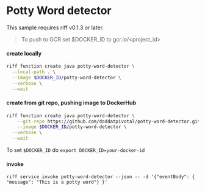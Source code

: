 # Potty Word detector
This sample requires riff v0.1.3 or later.

>To push to GCR set $DOCKER_ID to gcr.io/<project_id>

#### create locally
```sh
riff function create java potty-word-detector \
  --local-path . \
  --image $DOCKER_ID/potty-word-detector \
  --verbose \
  --wait
```

#### create from git repo, pushing image to DockerHub
```sh
riff function create java potty-word-detector \
    --git-repo https://github.com/doddatpivotal/potty-word-detector.git \
    --image $DOCKER_ID/potty-word-detector \
  --verbose \
  --wait
```
To set `$DOCKER_ID` do `export DOCKER_ID=your-docker-id`

#### invoke
```
riff service invoke potty-word-detector --json -- -d '{"eventBody": { "message": "This is a potty word"} }'
```
